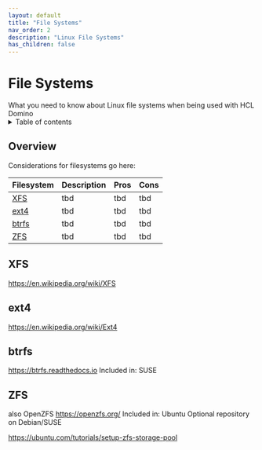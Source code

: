 ```yaml
---
layout: default
title: "File Systems"
nav_order: 2
description: "Linux File Systems"
has_children: false
---
```

<h1>File Systems</h1>
What you need to know about Linux file systems when being used with HCL Domino

<details close markdown="block">
  <summary>
    Table of contents
  </summary>
  {: .text-delta }
1. TOC
{:toc}
</details>

## Overview
Considerations for filesystems go here:

Filesystem | Description | Pros | Cons
--- | --- | --- | ---
[XFS](#XFS) | tbd | tbd | tbd 
[ext4](#ext4) | tbd | tbd | tbd 
[btrfs](#btrfs) | tbd | tbd | tbd 
[ZFS](#ZFS) | tbd | tbd | tbd 

## XFS
https://en.wikipedia.org/wiki/XFS


## ext4
https://en.wikipedia.org/wiki/Ext4


## btrfs
https://btrfs.readthedocs.io
Included in: SUSE

## ZFS
also OpenZFS
https://openzfs.org/
Included in: Ubuntu
Optional repository on Debian/SUSE

https://ubuntu.com/tutorials/setup-zfs-storage-pool
